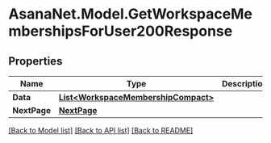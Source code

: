 # AsanaNet.Model.GetWorkspaceMembershipsForUser200Response

## Properties

Name | Type | Description | Notes
------------ | ------------- | ------------- | -------------
**Data** | [**List&lt;WorkspaceMembershipCompact&gt;**](WorkspaceMembershipCompact.md) |  | [optional] 
**NextPage** | [**NextPage**](NextPage.md) |  | [optional] 

[[Back to Model list]](../README.md#documentation-for-models) [[Back to API list]](../README.md#documentation-for-api-endpoints) [[Back to README]](../README.md)

